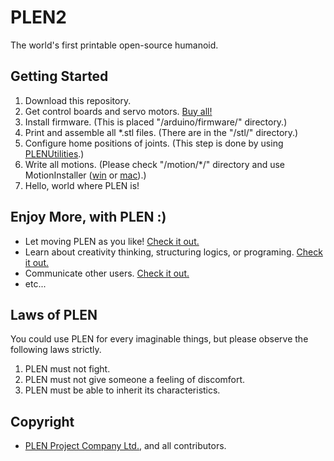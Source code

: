 PLEN2
================================================================================

The world's first printable open-source humanoid.

Getting Started
---------------
1. Download this repository.
2. Get control boards and servo motors. [Buy all!](http://plen.jp/shop/)
3. Install firmware. (This is placed "/arduino/firmware/" directory.)
4. Print and assemble all *.stl files. (There are in the "/stl/" directory.)
5. Configure home positions of joints. (This step is done by using
   [PLENUtilities](https://github.com/plenproject/plen__control_server/releases).)
6. Write all motions. (Please check "/motion/*/" directory and use MotionInstaller
   ([win](https://github.com/plenproject/plen__motion_installer_gui_win/releases) or
   [mac](https://github.com/plenproject/plen__motion_installer_gui_mac/releases)).)
7. Hello, world where PLEN is!

Enjoy More, with PLEN :)
------------------------
- Let moving PLEN as you like! [Check it out.](http://plen.jp/playground/motion-editor/)
- Learn about creativity thinking, structuring logics, or programing. [Check it out.](http://plen.jp/playground/scenography/)
- Communicate other users. [Check it out.](https://plen.jp/playground/forum/)
- etc...

Laws of PLEN
------------
You could use PLEN for every imaginable things, but please observe the following laws strictly.

1. PLEN must not fight.
2. PLEN must not give someone a feeling of discomfort.
3. PLEN must be able to inherit its characteristics.

Copyright
---------
- [PLEN Project Company Ltd.](http://plen.jp/), and all contributors.